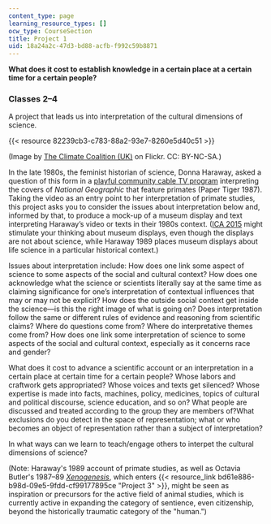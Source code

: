 ```yaml
---
content_type: page
learning_resource_types: []
ocw_type: CourseSection
title: Project 1
uid: 18a24a2c-47d3-bd88-acfb-f992c59b8871
---
```


**What does it cost to establish knowledge in a certain place at a certain time for a certain people?** 

### Classes 2–4

A project that leads us into interpretation of the cultural dimensions of science. 

{{< resource 82239cb3-c783-88a2-93e7-8260e5d40c51 >}}  

(Image by [The Climate Coalition (UK)](https://www.flickr.com/photos/stopclimatechaos/16694837572/in/dateposted/) on Flickr. CC: BY-NC-SA.)

In the late 1980s, the feminist historian of science, Donna Haraway, asked a question of this form in a [playful community cable TV program](https://www.cctv.org/watch-tv/programs/donna-haraway-reads-national-geographic-primates-ted-koppels-long-march-viewed-dan) interpreting the covers of _National Geographic_ that feature primates (Paper Tiger 1987). Taking the video as an entry point to her interpretation of primate studies, this project asks you to consider the issues about interpretation below and, informed by that, to produce a mock-up of a museum display and text interpreting Haraway’s video or texts in their 1980s context. ([ICA 2015](https://www.youtube.com/watch?v=9URP8GgSg5M) might stimulate your thinking about museum displays, even though the displays are not about science, while Haraway 1989 places museum displays about life science in a particular historical context.)

Issues about interpretation include: How does one link some aspect of science to some aspects of the social and cultural context? How does one acknowledge what the science or scientists literally say at the same time as claiming significance for one’s interpretation of contextual influences that may or may not be explicit? How does the outside social context get inside the science—is this the right image of what is going on? Does interpretation follow the same or different rules of evidence and reasoning from scientific claims? Where do questions come from? Where do interpretative themes come from? How does one link some interpretation of science to some aspects of the social and cultural context, especially as it concerns race and gender?

What does it cost to advance a scientific account or an interpretation in a certain place at certain time for a certain people? Whose labors and craftwork gets appropriated? Whose voices and texts get silenced? Whose expertise is made into facts, machines, policy, medicines, topics of cultural and political discourse, science education, and so on? What people are discussed and treated according to the group they are members of?What exclusions do you detect in the space of representation; what or who becomes an object of representation rather than a subject of interpretation?

In what ways can we learn to teach/engage others to interpet the cultural dimensions of science?

(Note: Haraway's 1989 account of primate studies, as well as Octavia Butler's 1987–89 [_Xenogenesis_](https://en.wikipedia.org/wiki/Octavia_E._Butler#Bloodchild_and_the_Xenogenesis_trilogy:_1984.E2.80.931989), which enters {{< resource_link bd61e886-b98d-09e5-9fdd-cf99177895ce "Project 3" >}}, might be seen as inspiration or precursors for the active field of animal studies, which is currently active in expanding the category of sentience, even citizenship, beyond the historically traumatic category of the "human.")
